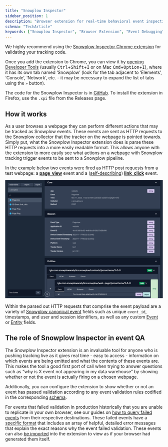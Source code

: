 ```yaml
---
title: "Snowplow Inspector"
sidebar_position: 1
description: "Browser extension for real-time behavioral event inspection and validation during web application development."
schema: "TechArticle"
keywords: ["Snowplow Inspector", "Browser Extension", "Event Debugging", "Browser Tool", "Debugging Extension", "Inspector Tool"]
---
```


We highly recommend using the [Snowplow Inspector Chrome extension](https://chrome.google.com/webstore/detail/snowplow-inspector/maplkdomeamdlngconidoefjpogkmljm?hl=en) for validating your tracking code.

Once you add the extension to Chrome, you can view it by [opening Developer Tools](https://developer.chrome.com/docs/devtools/open/) (usually <kbd>Ctrl</kbd>+<kbd>Shift</kbd>+<kbd>I</kbd> or on Mac <kbd>Cmd</kbd>+<kbd>Option</kbd>+<kbd>I</kbd>), where it has its own tab named ‘Snowplow’ (look for the tab adjacent to ‘Elements’, ‘Console’, ‘Network’, etc. - it may be necessary to expand the list of tabs using the `»` button). 

The code for the Snowplow Inspector is in [GitHub](https://github.com/snowplow/chrome-snowplow-inspector). To install the extension in Firefox, use the `.xpi` file from the Releases page.

## How it works

As a user browses a webpage they can perform different actions that may be tracked as Snowplow events.
These events are sent as HTTP requests to the Snowplow collector that the tracker on the webpage is pointed towards.
Simply put, what the Snowplow Inspector extension does is parse these HTTP requests into a more easily readable format.
This allows anyone with the extension to more easily see what actions on a webpage with Snowplow tracking trigger events to be sent to a Snowplow pipeline. 

In the example below two events were fired as HTTP post requests from a test webpage: a [**page_view**](/docs/fundamentals/canonical-event/index.md#page-views) event and a ([self-describing](/docs/fundamentals/events/index.md#self-describing-events)) [**link_click**](/docs/sources/trackers/web-trackers/tracking-events/link-click/index.md) event. 

![A screenshot of the Snowplow Inspector extension listing two events observed on the current page. A page_view event is selected, detailing the properties collected as a part of that event.](./images/using-poplin-chrome-extension.png)

Within the parsed out HTTP requests that comprise the event payload are a variety of [Snowplow canonical event](/docs/fundamentals/canonical-event/index.md) fields such as unique `event_id`, timestamps, and user and session identifiers, as well as any custom [Event](/docs/fundamentals/events/index.md#self-describing-events) or [Entity](/docs/fundamentals/entities/index.md) fields.

## The role of Snowplow Inspector in event QA

The Snowplow Inspector extension is an invaluable tool for anyone who is pushing tracking live as it gives real time - easy to access - information on which events are being emitted and what the contents of these events are.
This makes the tool a good first port of call when trying to answer questions such as “why is X event not appearing in my data warehouse” by showing whether or not the event is actually firing on a chosen webpage.  

Additionally, you can configure the extension to show whether or not an event has passed validation according to any event validation rules codified in the corresponding [schema](/docs/fundamentals/schemas/index.md).

For events that failed validation in production historically that you are unable to replicate in your own browser, see our guides on [how to query failed events](/docs/data-product-studio/data-quality/failed-events/exploring-failed-events/file-storage/index.md) from their respective destinations.
These failed events have a [specific format](/docs/fundamentals/failed-events/index.md) that includes an array of helpful, detailed error messages that explain the exact reasons why the event failed validation.
These events can also [be imported](/docs/data-product-studio/data-quality/snowplow-inspector/importing-events/index.md#importing-failed-events) into the extension to view as if your browser had generated them itself.
